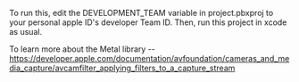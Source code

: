 To run this, edit the DEVELOPMENT_TEAM variable in project.pbxproj to your
personal apple ID's developer Team ID. Then, run this project in xcode as usual.

To learn more about the Metal library --
https://developer.apple.com/documentation/avfoundation/cameras_and_media_capture/avcamfilter_applying_filters_to_a_capture_stream
